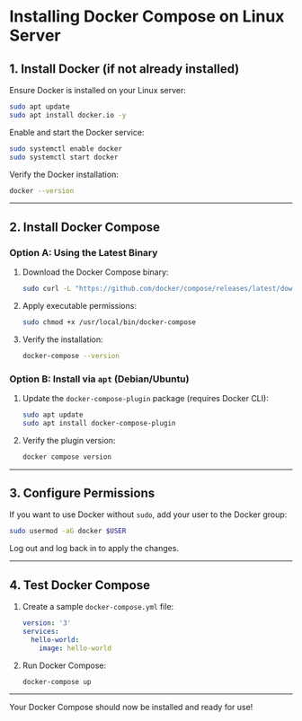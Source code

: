 # Installing Docker Compose on Linux Server

## 1. Install Docker (if not already installed)

Ensure Docker is installed on your Linux server:

```bash
sudo apt update
sudo apt install docker.io -y
```

Enable and start the Docker service:

```bash
sudo systemctl enable docker
sudo systemctl start docker
```

Verify the Docker installation:

```bash
docker --version
```

---

## 2. Install Docker Compose

### Option A: Using the Latest Binary

1. Download the Docker Compose binary:
   ```bash
   sudo curl -L "https://github.com/docker/compose/releases/latest/download/docker-compose-$(uname -s)-$(uname -m)" -o /usr/local/bin/docker-compose
   ```

2. Apply executable permissions:
   ```bash
   sudo chmod +x /usr/local/bin/docker-compose
   ```

3. Verify the installation:
   ```bash
   docker-compose --version
   ```

### Option B: Install via `apt` (Debian/Ubuntu)

1. Update the `docker-compose-plugin` package (requires Docker CLI):
   ```bash
   sudo apt update
   sudo apt install docker-compose-plugin
   ```

2. Verify the plugin version:
   ```bash
   docker compose version
   ```

---

## 3. Configure Permissions

If you want to use Docker without `sudo`, add your user to the Docker group:

```bash
sudo usermod -aG docker $USER
```

Log out and log back in to apply the changes.

---

## 4. Test Docker Compose

1. Create a sample `docker-compose.yml` file:
   ```yaml
   version: '3'
   services:
     hello-world:
       image: hello-world
   ```

2. Run Docker Compose:
   ```bash
   docker-compose up
   ```

---

Your Docker Compose should now be installed and ready for use!
